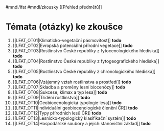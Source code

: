 #mndl/lfat #mndl/zkousky [[Přehled předmětů]]
# Témata (otázky) ke zkoušce
1) [[LFAT_OT01|Klimaticko-vegetační pásmovitost]] **todo**
2) [[LFAT_OT02|Evropská potenciální přírodní vegetace]] **todo**
3) [[LFAT_OT03|Rostlinstvo České republiky z fytocenologického hlediska]] **todo**
4) [[LFAT_OT04|Rostlinstvo České republiky z fytogeografického hlediska]] **todo**
5) [[LFAT_OT05|Rostlinstvo České republiky z chronologického hlediska]] **todo**
6) [[LFAT_OT06|Vzájemný vztah rostlinstva a prostředí]] **todo**
7) [[LFAT_OT07|Skladba a proměny lesní biocenózy]] **todo**
8) [[LFAT_OT08|Sukcese, klimax a typ lesa]] **todo**
9) [[LFAT_OT09|Třídění rostlinstva]] **todo**
10) [[LFAT_OT10|Geobiocenologická typologie lesa]] **todo**
11) [[LFAT_OT11|Individuální geobiocenologické členění ČR]] **todo**
12) [[LFAT_OT12|Typy přírodních lesů ČR]] **todo**
13) [[LFAT_OT13|Lesnicko-typologický klasifikační systém]] **todo**
14)  [[LFAT_OT14|Hospodářské soubory a jejich stanovištní základ]] **todo**


